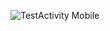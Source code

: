 
![TestActivity Mobile](https://user-images.githubusercontent.com/54885157/68744499-54895900-0627-11ea-8e8a-6e22287d1aa4.png)
